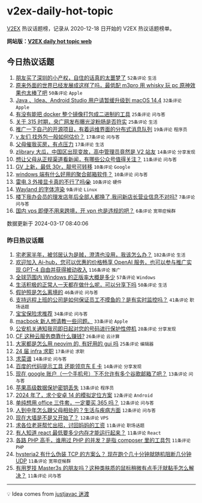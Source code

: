 # v2ex-daily-hot-topic

[V2EX](https://www.v2ex.com/) 热议话题榜，记录从 2020-12-18 日开始的 V2EX 热议话题榜单。

**网站版：[V2EX daily hot topic web](https://boojack.github.io/v2ex-daily-hot-topic-web/)**

## 今日热议话题

<!-- TODAY BEGIN -->

1. [朋友买了深圳的小产权，自住的话真的太噩梦了](https://www.v2ex.com/t/1024413) `52条评论` `生活`
1. [原来外面的世界已经发展成这样了吗，最低配 m3pro 用 whisky 玩 pc 原神效果也太棒了吧](https://www.v2ex.com/t/1024440) `50条评论` `Apple`
1. [Java 、Idea、Android Studio 用户请暂缓升级到 macOS 14.4](https://www.v2ex.com/t/1024389) `32条评论` `Apple`
1. [有没有能把 docker 整个镜像打包成二进制的工具](https://www.v2ex.com/t/1024405) `25条评论` `问与答`
1. [关于 315 时期，央广网发布曝光淀粉肠是否符实](https://www.v2ex.com/t/1024410) `25条评论` `生活`
1. [推广一下自己的开源项目，有着运维界面的分布式消息队列](https://www.v2ex.com/t/1024402) `19条评论` `程序员`
1. [v 友们 找外包一般如何估价？](https://www.v2ex.com/t/1024460) `17条评论` `问与答`
1. [父母催我买房，有点压力](https://www.v2ex.com/t/1024454) `17条评论` `生活`
1. [zlibrary 大瓜，中国区出现变故，高中管理员竟然是 V2 站友](https://www.v2ex.com/t/1024417) `14条评论` `分享发现`
1. [想让父母从正规渠道看新闻，有哪些公众号值得关注？](https://www.v2ex.com/t/1024436) `11条评论` `问与答`
1. [GV 上新，最低 30r，靓号可转移](https://www.v2ex.com/t/1024453) `10条评论` `Google`
1. [windows 端有什么好用的聚合邮箱软件？](https://www.v2ex.com/t/1024435) `10条评论` `问与答`
1. [雷电 3 外接显卡真的不行了吗😭](https://www.v2ex.com/t/1024407) `10条评论` `硬件`
1. [Wayland 的字体渲染](https://www.v2ex.com/t/1024388) `9条评论` `Linux`
1. [楼下我办会员的理发店年后全部人都换了,我问新店长营业信息不对吗?](https://www.v2ex.com/t/1024459) `7条评论` `问与答`
1. [国内 vps 即便不用来跨境，开 vpn 也是违规的吧？](https://www.v2ex.com/t/1024457) `6条评论` `宽带症候群`

数据更新于 2024-03-17 08:40:06

<!-- TODAY END -->

### 昨日热议话题

<!-- YESTERDAY BEGIN -->

1. [宅老家半年，被邻居认为是贼，澄清也没用，我该怎么办？](https://www.v2ex.com/t/1024185) `182条评论` `生活`
1. [欢迎加入 Ai-hub，您可以优惠的价格畅享 OpenAI 服务，也可以参与推广实现 GPT-4 自由并获得被动收入](https://www.v2ex.com/t/1024256) `116条评论` `推广`
1. [全球范围内 Windows 的正版率大概是多少](https://www.v2ex.com/t/1024210) `57条评论` `Windows`
1. [生活积极的正常人一天都在做什么呢，可以分享下吗](https://www.v2ex.com/t/1024229) `50条评论` `生活`
1. [假护照是怎么离境的](https://www.v2ex.com/t/1024169) `46条评论` `问与答`
1. [支持远程上班的公司是如何保证员工不摸鱼的？是有实时监控吗？](https://www.v2ex.com/t/1024284) `41条评论` `职场话题`
1. [宝宝保险求推荐](https://www.v2ex.com/t/1024190) `34条评论` `问与答`
1. [macbook 新人想请教一些问题。](https://www.v2ex.com/t/1024195) `33条评论` `Apple`
1. [公安机关通知我司即日起对您的号码进行保护性停机](https://www.v2ex.com/t/1024174) `28条评论` `分享发现`
1. [CF 这种云服务商靠什么赚钱?](https://www.v2ex.com/t/1024241) `26条评论` `云计算`
1. [大家都是怎么用 neovim 的, 有好用的 gui 吗](https://www.v2ex.com/t/1024192) `25条评论` `编辑器`
1. [24 届 infra 求职](https://www.v2ex.com/t/1024359) `17条评论` `求职`
1. [求菜谱](https://www.v2ex.com/t/1024257) `14条评论` `问与答`
1. [百度的代码提示工具 还能领京东 E 卡](https://www.v2ex.com/t/1024163) `14条评论` `分享发现`
1. [现在 google 账户（一个手机号）下不允许有多个谷歌邮箱了吧？](https://www.v2ex.com/t/1024338) `13条评论` `问与答`
1. [苹果高级数据保护密钥丢失](https://www.v2ex.com/t/1024220) `13条评论` `程序员`
1. [2024 年了，求个安卓 14 的模拟定位方案](https://www.v2ex.com/t/1024358) `12条评论` `Android`
1. [单纯想用 office 三件套，一定要买 365 吗？](https://www.v2ex.com/t/1024208) `12条评论` `问与答`
1. [人到中年怎么跟父母相处的？生活与疾病方面](https://www.v2ex.com/t/1024161) `12条评论` `问与答`
1. [现在大墙是不是又开始了？](https://www.v2ex.com/t/1024160) `12条评论` `VPS`
1. [求各位老哥帮忙出招，讨回妈妈的工资](https://www.v2ex.com/t/1024337) `11条评论` `职场话题`
1. [有人知道 react 最低要多少内存才能运行起来？](https://www.v2ex.com/t/1024311) `11条评论` `React`
1. [各路 PHP 高手，谁用过 PHP 的并发？是指 composer 里的工具包](https://www.v2ex.com/t/1024274) `11条评论` `PHP`
1. [hysteria2 有什么伪装 TCP 的方案么？ 现在跑个几十分钟就随机阻断几分钟 UDP](https://www.v2ex.com/t/1024188) `11条评论` `宽带症候群`
1. [有用罗技 Master3s 的朋友吗？这种类肤质的鼠标稍微有点手汗就黏手怎么解决？](https://www.v2ex.com/t/1024168) `11条评论` `问与答`

<!-- YESTERDAY END -->

---

💡 Idea comes from [justjavac 迷渡](https://github.com/justjavac/)
